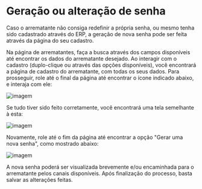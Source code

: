 # Geração ou alteração de senha

Caso o arrematante não consiga redefinir a própria senha, ou mesmo tenha sido cadastrado através do ERP, a geração de nova senha pode ser feita através da página do seu cadastro.

Na página de arrematantes, faça a busca através dos campos disponíveis até encontrar os dados do arrematante desejado. Ao interagir com o cadastro (duplo-clique ou através das opções disponíveis), você encontrará a página de cadastro do arrematante, com todas os seus dados. Para prosseguir, role até o final da página até encontrar o ícone indicado abaixo, e interaja com ele:

![imagem](https://www.suporteleiloes.com.br/assets/images/logo-color.png)

Se tudo tiver sido feito corretamente, você encontrará uma tela semelhante à esta:

![imagem](https://www.suporteleiloes.com.br/assets/images/logo-color.png)

Novamente, role até o fim da página até encontrar a opção "Gerar uma nova senha", como mostrado abaixo:

![imagem](https://www.suporteleiloes.com.br/assets/images/logo-color.png)

A nova senha poderá ser visualizada brevemente e/ou encaminhada para o arrematante pelos canais disponíveis. Após finalização do processo, basta salvar as alterações feitas.